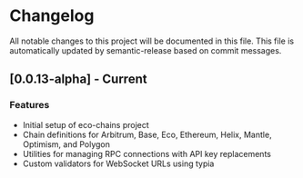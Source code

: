 # Changelog

All notable changes to this project will be documented in this file. This file is automatically updated by semantic-release based on commit messages.

## [0.0.13-alpha] - Current

### Features
- Initial setup of eco-chains project
- Chain definitions for Arbitrum, Base, Eco, Ethereum, Helix, Mantle, Optimism, and Polygon
- Utilities for managing RPC connections with API key replacements
- Custom validators for WebSocket URLs using typia